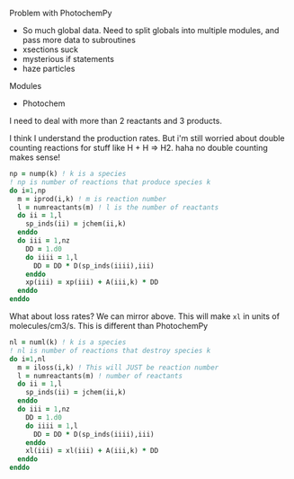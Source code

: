 
Problem with PhotochemPy
- So much global data. Need to split globals into multiple modules, and pass more data to subroutines
- xsections suck
- mysterious if statements
- haze particles


Modules
- Photochem



I need to deal with more than 2 reactants and 3 products.

I think I understand the production rates. But i'm still worried about double counting reactions for stuff like H + H => H2. haha no double counting makes sense!

```fortran
np = nump(k) ! k is a species
! np is number of reactions that produce species k
do i=1,np
  m = iprod(i,k) ! m is reaction number
  l = numreactants(m) ! l is the number of reactants
  do ii = 1,l
    sp_inds(ii) = jchem(ii,k)
  enddo
  do iii = 1,nz
    DD = 1.d0
    do iiii = 1,l
      DD = DD * D(sp_inds(iiii),iii)
    enddo
    xp(iii) = xp(iii) + A(iii,k) * DD
  enddo
enddo
```

What about loss rates? We can mirror above. This will make `xl` in units of molecules/cm3/s. This is different than PhotochemPy

```fortran
nl = numl(k) ! k is a species
! nl is number of reactions that destroy species k
do i=1,nl
  m = iloss(i,k) ! This will JUST be reaction number
  l = numreactants(m) ! number of reactants
  do ii = 1,l
    sp_inds(ii) = jchem(ii,k)
  enddo
  do iii = 1,nz
    DD = 1.d0
    do iiii = 1,l
      DD = DD * D(sp_inds(iiii),iii)
    enddo
    xl(iii) = xl(iii) + A(iii,k) * DD
  enddo
enddo
```

